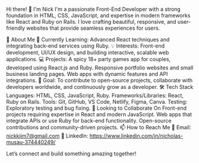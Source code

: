 Hi there! 👋 I'm Nick
I'm a passionate Front-End Developer with a strong foundation in HTML, CSS, JavaScript, and expertise in modern frameworks like React and Ruby on Rails. I love crafting beautiful, responsive, and user-friendly websites that provide seamless experiences for users.

🚀 About Me
🌱 Currently Learning: Advanced React techniques and integrating back-end services using Ruby.
💡 Interests: Front-end development, UI/UX design, and building interactive, scalable web applications.
💻 Projects:
A spicy 18+ party games app for couples, developed using React.js and Ruby.
Responsive portfolio websites and small business landing pages.
Web apps with dynamic features and API integrations.
🎯 Goal: To contribute to open-source projects, collaborate with developers worldwide, and continuously grow as a developer.
🛠️ Tech Stack
Languages: HTML, CSS, JavaScript, Ruby.
Frameworks/Libraries: React, Ruby on Rails.
Tools: Git, GitHub, VS Code, Netlify, Figma, Canva.
Testing: Exploratory testing and bug fixing.
💞️ Looking to Collaborate On
Front-end projects requiring expertise in React and modern JavaScript.
Web apps that integrate APIs or use Ruby for back-end functionality.
Open-source contributions and community-driven projects.
📫 How to Reach Me
📧 Email: nickkiim7@gmail.com
💼 LinkedIn: https://www.linkedin.com/in/nicholas-musau-374440249/

Let’s connect and build something amazing together!
